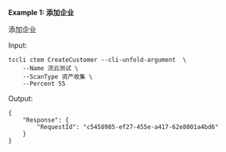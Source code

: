 **Example 1: 添加企业**

添加企业

Input: 

```
tccli ctem CreateCustomer --cli-unfold-argument  \
    --Name 流云测试 \
    --ScanType 资产收集 \
    --Percent 55
```

Output: 
```
{
    "Response": {
        "RequestId": "c5458985-ef27-455e-a417-62e8001a4bd6"
    }
}
```

